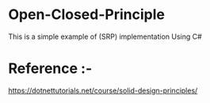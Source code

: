 # Open-Closed-Principle
This is a simple example of (SRP) implementation Using C#
# Reference :-
https://dotnettutorials.net/course/solid-design-principles/
